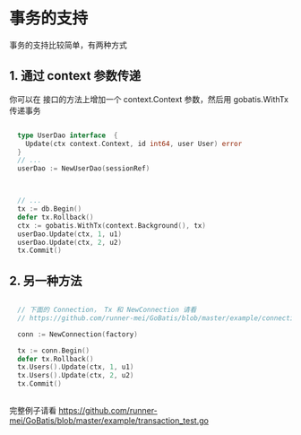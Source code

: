 # 事务的支持


事务的支持比较简单，有两种方式

## 1. 通过 context 参数传递

你可以在 接口的方法上增加一个 context.Context 参数，然后用 gobatis.WithTx 传递事务

````go

  type UserDao interface  {
    Update(ctx context.Context, id int64, user User) error
  }
  // ...
  userDao := NewUserDao(sessionRef)



  // ...
  tx := db.Begin()
  defer tx.Rollback()
  ctx := gobatis.WithTx(context.Background(), tx)
  userDao.Update(ctx, 1, u1)
  userDao.Update(ctx, 2, u2)
  tx.Commit()


````


## 2. 另一种方法

````go

  // 下面的 Connection， Tx 和 NewConnection 请看
  // https://github.com/runner-mei/GoBatis/blob/master/example/connection.go

  conn := NewConnection(factory)

  tx := conn.Begin()
  defer tx.Rollback()
  tx.Users().Update(ctx, 1, u1)
  tx.Users().Update(ctx, 2, u2)
  tx.Commit()
  
````
完整例子请看 https://github.com/runner-mei/GoBatis/blob/master/example/transaction_test.go
